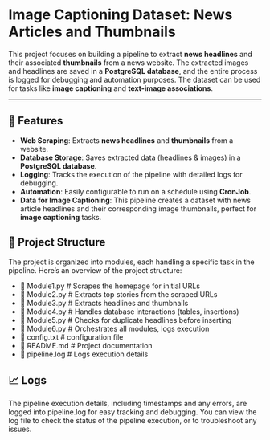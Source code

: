 # Image Captioning Dataset: News Articles and Thumbnails
This project focuses on building a pipeline to extract **news headlines** and their associated **thumbnails** from a news website. The extracted images and headlines are saved in a **PostgreSQL database**, and the entire process is logged for debugging and automation purposes. The dataset can be used for tasks like **image captioning** and **text-image associations**.

---

## **📌 Features**  

- **Web Scraping**: Extracts **news headlines** and **thumbnails** from a website.  
- **Database Storage**: Saves extracted data (headlines & images) in a **PostgreSQL database**.  
- **Logging**: Tracks the execution of the pipeline with detailed logs for debugging.  
- **Automation**: Easily configurable to run on a schedule using **CronJob**.  
- **Data for Image Captioning**: This pipeline creates a dataset with news article headlines and their corresponding image thumbnails, perfect for **image captioning** tasks.

## **📂 Project Structure**
The project is organized into modules, each handling a specific task in the pipeline. Here’s an overview of the project structure:
- 📜 Module1.py        # Scrapes the homepage for initial URLs
- 📜 Module2.py        # Extracts top stories from the scraped URLs
- 📜 Module3.py        # Extracts headlines and thumbnails
- 📜 Module4.py        # Handles database interactions (tables, insertions)
- 📜 Module5.py        # Checks for duplicate headlines before inserting
- 📜 Module6.py        # Orchestrates all modules, logs execution
- 📜 config.txt        # configuration file
- 📜 README.md         # Project documentation
- 📜 pipeline.log      # Logs execution details

## **📈 Logs**
The pipeline execution details, including timestamps and any errors, are logged into pipeline.log for easy tracking and debugging. You can view the log file to check the status of the pipeline execution, or to troubleshoot any issues.
